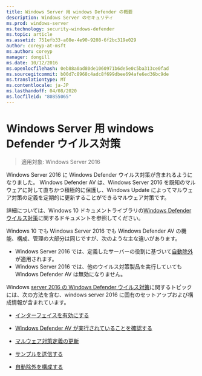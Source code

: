 ```yaml
---
title: Windows Server 用 windows Defender の概要
description: Windows Server のセキュリティ
ms.prod: windows-server
ms.technology: security-windows-defender
ms.topic: article
ms.assetid: 751efb33-a08e-4e90-9208-6f2bc319e029
author: coreyp-at-msft
ms.author: coreyp
manager: dongill
ms.date: 10/12/2016
ms.openlocfilehash: 0eb88a0ad80de1060971b6de5e0c5ba313ce0fad
ms.sourcegitcommit: b00d7c8968c4adc8f699dbee694afe6ed36bc9de
ms.translationtype: MT
ms.contentlocale: ja-JP
ms.lasthandoff: 04/08/2020
ms.locfileid: "80855065"
---
```

# <a name="windows-defender-antivirus-for-windows-server"></a>Windows Server 用 windows Defender ウイルス対策

>適用対象: Windows Server 2016

Windows Server 2016 に Windows Defender ウイルス対策が含まれるようになりました。 Windows Defender AV は、Windows Server 2016 を既知のマルウェアに対して直ちかつ積極的に保護し、Windows Update によってマルウェア対策の定義を定期的に更新することができるマルウェア対策です。

詳細については、Windows 10 ドキュメントライブラリの[Windows Defender ウイルス対策](https://docs.microsoft.com/windows/threat-protection/windows-defender-antivirus/windows-defender-antivirus-in-windows-10)に関するドキュメントを参照してください。


Windows 10 でも Windows Server 2016 でも Windows Defender AV の機能、構成、管理の大部分は同じですが、次のような主な違いがあります。

- Windows Server 2016 では、定義したサーバーの役割に基づいて[自動除外](https://docs.microsoft.com/windows/threat-protection/windows-defender-antivirus/configure-server-exclusions-windows-defender-antivirus)が適用されます。
- Windows Server 2016 では、他のウイルス対策製品を実行していても Windows Defender AV は無効になりません。

Windows [server 2016 の Windows Defender ウイルス対策](https://docs.microsoft.com/windows/threat-protection/windows-defender-antivirus/windows-defender-antivirus-on-windows-server-2016)に関するトピックには、次の方法を含む、windows server 2016 に固有のセットアップおよび構成情報が含まれています。

-   [インターフェイスを有効にする](https://docs.microsoft.com/windows/threat-protection/windows-defender-antivirus/windows-defender-antivirus-on-windows-server-2016#BKMK_UsingDef)

-   [Windows Defender AV が実行されていることを確認する]( https://docs.microsoft.com/windows/threat-protection/windows-defender-antivirus/windows-defender-antivirus-on-windows-server-2016#BKMK_DefRun)

-   [マルウェア対策定義の更新]( https://docs.microsoft.com/windows/threat-protection/windows-defender-antivirus/windows-defender-antivirus-on-windows-server-2016#BKMK_UpdateDef)

-   [サンプルを送信する]( https://docs.microsoft.com/windows/threat-protection/windows-defender-antivirus/windows-defender-antivirus-on-windows-server-2016#BKMK_DefSamples)

-   [自動除外を構成する]( https://docs.microsoft.com/windows/threat-protection/windows-defender-antivirus/windows-defender-antivirus-on-windows-server-2016#BKMK_DefExclusions)
